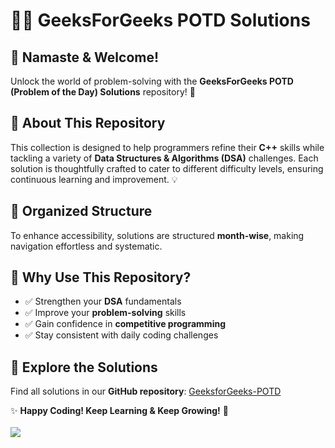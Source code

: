 # 🧑‍💻 GeeksForGeeks POTD Solutions  
## 🙏 Namaste & Welcome!  

Unlock the world of problem-solving with the **GeeksForGeeks POTD (Problem of the Day) Solutions** repository! 🌟  

## 📌 About This Repository  
This collection is designed to help programmers refine their **C++** skills while tackling a variety of **Data Structures & Algorithms (DSA)** challenges. Each solution is thoughtfully crafted to cater to different difficulty levels, ensuring continuous learning and improvement. 💡  

## 📂 Organized Structure  
To enhance accessibility, solutions are structured **month-wise**, making navigation effortless and systematic.  

## 🚀 Why Use This Repository?  
- ✅ Strengthen your **DSA** fundamentals  
- ✅ Improve your **problem-solving** skills  
- ✅ Gain confidence in **competitive programming**  
- ✅ Stay consistent with daily coding challenges  

## 🔗 Explore the Solutions  
Find all solutions in our **GitHub repository**: [GeeksforGeeks-POTD](https://www.geeksforgeeks.org/problem-of-the-day)  

✨ **Happy Coding! Keep Learning & Keep Growing!** 🚀  
<br>
![](https://komarev.com/ghpvc/?username=VA-run&label=Visitors&color=blue)
